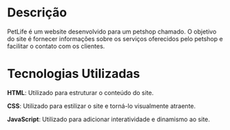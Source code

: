 # Descrição
PetLife é um website desenvolvido para um petshop chamado. O objetivo do site é fornecer informações sobre os serviços oferecidos pelo petshop e facilitar o contato com os clientes.

# Tecnologias Utilizadas
**HTML**: Utilizado para estruturar o conteúdo do site.

**CSS**: Utilizado para estilizar o site e torná-lo visualmente atraente.

**JavaScript**: Utilizado para adicionar interatividade e dinamismo ao site.

